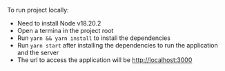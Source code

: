 To run project locally:
  - Need to install Node v18.20.2
  - Open a termina in the project root
  - Run `yarn && yarn install` to install the dependencies
  - Run `yarn start` after installing the dependencies to run the application and the server
  - The url to access the application will be <http://localhost:3000>
